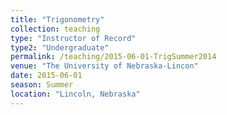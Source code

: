 ```yaml
---
title: "Trigonometry"
collection: teaching
type: "Instructor of Record"
type2: "Undergraduate"
permalink: /teaching/2015-06-01-TrigSummer2014
venue: "The University of Nebraska-Lincon"
date: 2015-06-01
season: Summer
location: "Lincoln, Nebraska"
---
```

